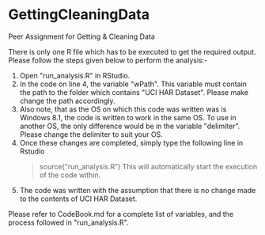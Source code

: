 GettingCleaningData
===================

Peer Assignment for Getting &amp; Cleaning Data

There is only one R file which has to be executed to get the required output.
Please follow the steps given below to perform the analysis:-

1) Open "run_analysis.R" in RStudio.
2) In the code on line 4, the variable "wPath". This variable must contain the path to the
   folder which contains "UCI HAR Dataset".
   Please make change the path accordingly.
3) Also note, that as the OS on which this code was written was is Windows 8.1, the code is 
   written to work in the same OS. To use in another OS, the only difference would be in the 
   variable "delimiter". Please change the delimiter to suit your OS.
4) Once these changes are completed, simply type the following line in Rstudio
   > source("run_analysis.R")
   This will automatically start the execution of the code within.
5) The code was written with the assumption that there is no change made to the contents of
   UCI HAR Dataset.

Please refer to CodeBook.md for a complete list of variables, and the process followed in "run_analysis.R".